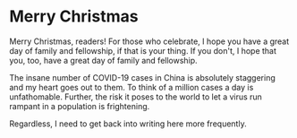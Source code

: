 # Merry Christmas

Merry Christmas, readers! For those who celebrate, I hope you have a great day of family and fellowship, if that is your thing. If you don't, I hope that you, too, have a great day of family and fellowship.

The insane number of COVID-19 cases in China is absolutely staggering and my heart goes out to them. To think of a million cases a day is unfathomable. Further, the risk it poses to the world to let a virus run rampant in a population is frightening.

Regardless, I need to get back into writing here more frequently.
